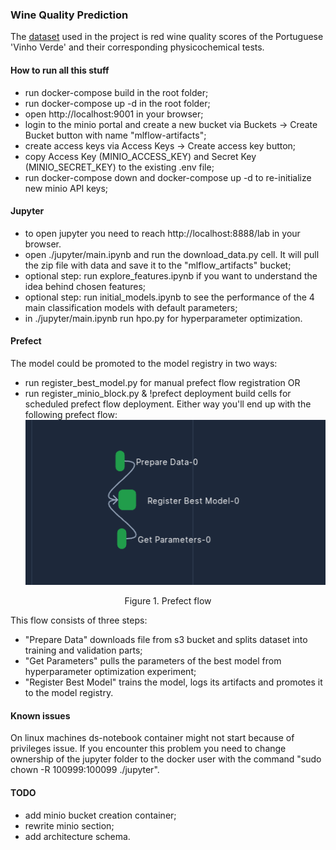 ### Wine Quality Prediction

The [dataset](https://archive.ics.uci.edu/dataset/186/wine+quality) used in the project is red wine quality scores of the Portuguese 'Vinho Verde' and their corresponding physicochemical tests.

#### How to run all this stuff
- run docker-compose build in the root folder;
- run docker-compose up -d in the root folder;
- open http://localhost:9001 in your browser;
- login to the minio portal and create a new bucket via Buckets -> Create Bucket button with name "mlflow-artifacts";
- create access keys via Access Keys -> Create access key button;
- copy Access Key (MINIO_ACCESS_KEY) and Secret Key (MINIO_SECRET_KEY) to the existing .env file;
- run docker-compose down and docker-compose up -d to re-initialize new minio API keys;

#### Jupyter
- to open jupyter you need to reach http://localhost:8888/lab in your browser.
- open ./jupyter/main.ipynb and run the download_data.py cell. It will pull the zip file with data and save it to the "mlflow_artifacts" bucket;
- optional step: run explore_features.ipynb if you want to understand the idea behind chosen features;
- optional step: run initial_models.ipynb to see the performance of the 4 main classification models with default parameters;
- in ./jupyter/main.ipynb run hpo.py for hyperparameter optimization.

#### Prefect
The model could be promoted to the model registry in two ways:
- run register_best_model.py for manual prefect flow registration OR
- run register_minio_block.py & !prefect deployment build cells for scheduled prefect flow deployment.
Either way you'll end up with the following prefect flow:
![Prefect Flow](./resources/prefect_flow_deployment.png "Prefect flow")

<center>Figure 1. Prefect flow</center>

This flow consists of three steps:
- "Prepare Data" downloads file from s3 bucket and splits dataset into training and validation parts;
- "Get Parameters" pulls the parameters of the best model from hyperparameter optimization experiment;
- "Register Best Model" trains the model, logs its artifacts and promotes it to the model registry.

#### Known issues
On linux machines ds-notebook container might not start because of privileges issue. If you encounter this problem you need to change ownership of the jupyter folder to the docker user with the command "sudo chown -R 100999:100099 ./jupyter".

#### TODO
- add minio bucket creation container;
- rewrite minio section;
- add architecture schema.